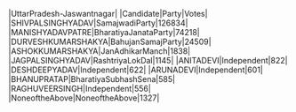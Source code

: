  
|UttarPradesh-Jaswantnagar|
|Candidate|Party|Votes|
|SHIVPALSINGHYADAV|SamajwadiParty|126834|
|MANISHYADAVPATRE|BharatiyaJanataParty|74218|
|DURVESHKUMARSHAKYA|BahujanSamajParty|24509|
|ASHOKKUMARSHAKYA|JanAdhikarManch|1838|
|JAGPALSINGHYADAV|RashtriyaLokDal|1145|
|ANITADEVI|Independent|822|
|DESHDEEPYADAV|Independent|622|
|ARUNADEVI|Independent|601|
|BHANUPRATAP|BharatiyaSubhashSena|585|
|RAGHUVEERSINGH|Independent|556|
|NoneoftheAbove|NoneoftheAbove|1327|
